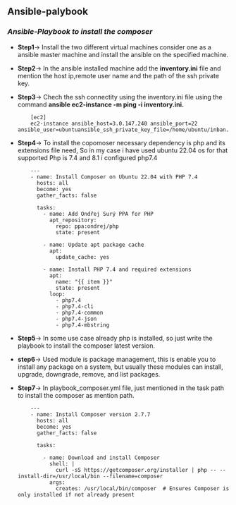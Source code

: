 ## Ansible-palybook
### *Ansible-Playbook to install the composer*

- **Step1**-> Install the two different virtual machines consider one as a ansible master machine and install the ansible on the specified machine.
- **Step2**-> In the ansible installed machine add the **inventory.ini** file and mention the host ip,remote user name and  the path of the ssh private key.
- **Step3**-> Chech the ssh connectity using the inventory.ini file using the command **ansible ec2-instance -m ping -i inventory.ini.**

          [ec2]
          ec2-instance ansible_host=3.0.147.240 ansible_port=22 ansible_user=ubuntuansible_ssh_private_key_file=/home/ubuntu/inban.pem

- **Step4**-> To install the copomoser necessary dependency is php and its extensions file need, So in my case i have used ubuntu 22.04 os for that supported Php is 7.4 and 8.1 i configured php7.4

          ---
          - name: Install Composer on Ubuntu 22.04 with PHP 7.4
            hosts: all
            become: yes
            gather_facts: false

            tasks:
              - name: Add Ondřej Surý PPA for PHP
                apt_repository:
                  repo: ppa:ondrej/php
                  state: present

              - name: Update apt package cache
                apt:
                  update_cache: yes

              - name: Install PHP 7.4 and required extensions
                apt:
                  name: "{{ item }}"
                  state: present
                loop:
                  - php7.4
                  - php7.4-cli
                  - php7.4-common
                  - php7.4-json
                  - php7.4-mbstring

- **Step5**-> In some use case already php is installed, so just write the playbook to install the composer latest version.
- **step6**-> Used module is package management, this is enable you to install any package on a system, but usually these modules can install, upgrade, downgrade, remove, and list packages.
- **Step7**-> In playbook_composer.yml file, just mentioned in the task path to install the composer as mention path.

          ---
          - name: Install Composer version 2.7.7
            hosts: all
            become: yes
            gather_facts: false

            tasks:
    
              - name: Download and install Composer
                shell: |
                  curl -sS https://getcomposer.org/installer | php -- --install-dir=/usr/local/bin --filename=composer
                args:
                  creates: /usr/local/bin/composer  # Ensures Composer is only installed if not already present

          
